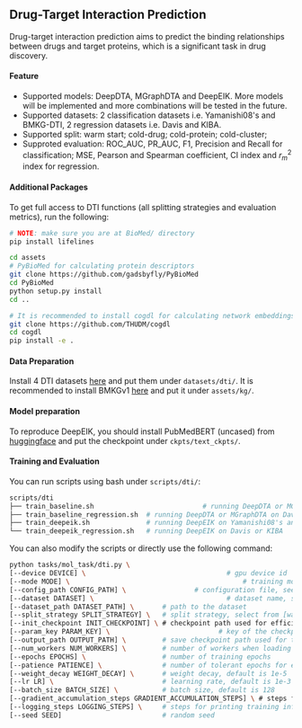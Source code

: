 ## Drug-Target Interaction Prediction
Drug-target interaction prediction aims to predict the binding relationships between drugs and target proteins, which is a significant task in drug discovery.  

#### Feature

- Supported models: DeepDTA, MGraphDTA and DeepEIK. More models will be implemented and more combinations will be tested in the future.
- Supported datasets: 2 classification datasets i.e. Yamanishi08's and BMKG-DTI, 2 regression datasets i.e. Davis and KIBA.
- Supported split: warm start; cold-drug; cold-protein; cold-cluster;
- Supproted evaluation: ROC_AUC, PR_AUC, F1, Precision and Recall for classification; MSE, Pearson and Spearman coefficient, CI index and $r_m^2$ index for regression.

#### Additional Packages

To get full access to DTI functions (all splitting strategies and evaluation metrics), run the following:

```bash
# NOTE: make sure you are at BioMed/ directory
pip install lifelines

cd assets
# PyBioMed for calculating protein descriptors
git clone https://github.com/gadsbyfly/PyBioMed
cd PyBioMed
python setup.py install
cd ..

# It is recommended to install cogdl for calculating network embeddings if you want to reproduce DeepEIK
git clone https://github.com/THUDM/cogdl
cd cogdl
pip install -e .
```

#### Data Preparation

Install 4 DTI datasets [here]() and put them under `datasets/dti/`. It is recommended to install BMKGv1 [here]() and put it under `assets/kg/`.

#### Model preparation

To reproduce DeepEIK, you should install PubMedBERT (uncased) from [huggingface](https://huggingface.co/microsoft/BiomedNLP-PubMedBERT-base-uncased-abstract-fulltext) and put the checkpoint under `ckpts/text_ckpts/`. 

#### Training and Evaluation

You can run scripts using bash under `scripts/dti/`:

```bash
scripts/dti
├── train_baseline.sh							# running DeepDTA or MGraphDTA on Yamanishi08's and BMKG-DTI under 4 settings
├── train_baseline_regression.sh  # running DeepDTA or MGraphDTA on Davis or KIBA
├── train_deepeik.sh              # running DeepEIK on Yamanishi08's and BMKG-DTI under 4 settings
└── train_deepeik_regression.sh   # running DeepEIK on Davis or KIBA
```

You can also modify the scripts or directly use the following command:

```bash
python tasks/mol_task/dti.py \
[--device DEVICE] \									  # gpu device id
[--mode MODE] \											  # training mode, kfold: 5-fold validation, train: train-test
[--config_path CONFIG_PATH] \				  # configuration file, see configs/dti/ for more details
[--dataset DATASET] \								  # dataset name, select from [yamanishi08, bmkg-dti, davis, kiba]
[--dataset_path DATASET_PATH] \       # path to the dataset
[--split_strategy SPLIT_STRATEGY] \   # split strategy, select from [warm, cold-drug, cold-protein, cold-cluster]
[--init_checkpoint INIT_CHECKPOINT] \ # checkpoint path used for efficient validation
[--param_key PARAM_KEY] \							# key of the checkpoint dict that contains model parameters
[--output_path OUTPUT_PATH] \         # save checkpoint path used for training
[--num_workers NUM_WORKERS] \         # number of workers when loading data
[--epochs EPOCHS] \                   # number of training epochs
[--patience PATIENCE] \               # number of tolerant epochs for early-stopping
[--weight_decay WEIGHT_DECAY] \       # weight decay, default is 1e-5
[--lr LR] \                           # learning rate, default is 1e-3
[--batch_size BATCH_SIZE] \           # batch size, default is 128
[--gradient_accumulation_steps GRADIENT_ACCUMULATION_STEPS] \ # steps for gradient accumulation
[--logging_steps LOGGING_STEPS] \     # steps for printing training information
[--seed SEED]                         # random seed
```

